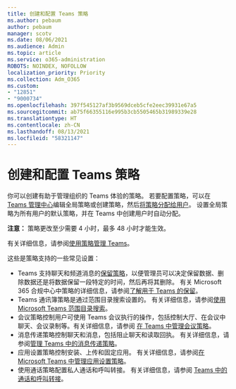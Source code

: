 ```yaml
---
title: 创建和配置 Teams 策略
ms.author: pebaum
author: pebaum
manager: scotv
ms.date: 08/06/2021
ms.audience: Admin
ms.topic: article
ms.service: o365-administration
ROBOTS: NOINDEX, NOFOLLOW
localization_priority: Priority
ms.collection: Adm_O365
ms.custom:
- "12851"
- "9000734"
ms.openlocfilehash: 397f545127af3b9569dceb5cfe2eec39931e67a5
ms.sourcegitcommit: ab75f66355116e995b3cb5505465b31989339e28
ms.translationtype: HT
ms.contentlocale: zh-CN
ms.lasthandoff: 08/13/2021
ms.locfileid: "58321147"
---
```

# <a name="create-and-configure-teams-policies"></a>创建和配置 Teams 策略

你可以创建有助于管理组织的 Teams 体验的策略。 若要配置策略，可以在 [Teams 管理中心](https://admin.microsoft.com/)编辑全局策略或创建策略，然后[将策略分配给用户](https://docs.microsoft.com/microsoftteams/assign-policies)。 设置全局策略为所有用户的默认策略，并在 Teams 中创建用户时自动分配。

**注意：** 策略更改至少需要 4 小时，最多 48 小时才能生效。 

有关详细信息，请参阅[使用策略管理 Teams](https://docs.microsoft.com/microsoftteams/manage-teams-with-policies)。

这些是策略支持的一些常见设置：

- Teams 支持聊天和频道消息的[保留策略](https://docs.microsoft.com/microsoftteams/retention-policies)，以便管理员可以决定保留数据、删除数据还是将数据保留一段特定的时间，然后再将其删除。 有关 Microsoft 365 合规中心中策略的详细信息，请参阅[了解用于 Teams 的保留](https://docs.microsoft.com/microsoftteams/assign-policies)。
- Teams 通讯簿策略是通过范围目录搜索设置的。 有关详细信息，请参阅[使用 Microsoft Teams 范围目录搜索](https://docs.microsoft.com/MicrosoftTeams/teams-scoped-directory-search)。
- 会议策略控制用户可使用 Teams 会议执行的操作，包括控制大厅、在会议中聊天、会议录制等。有关详细信息，请参阅 [在 Teams 中管理会议策略](https://docs.microsoft.com/microsoftteams/meeting-policies-in-teams)。
- 消息传递策略控制聊天和消息，包括阻止聊天和读取回执。 有关详细信息，请参阅[管理 Teams 中的消息传递策略](https://docs.microsoft.com/microsoftteams/messaging-policies-in-teams)。
- 应用设置策略控制安装、上传和固定应用。 有关详细信息，请参阅[在 Microsoft Teams 中管理应用设置策略](https://docs.microsoft.com/MicrosoftTeams/teams-app-setup-policies)。
- 使用通话策略配置私人通话和呼叫转接。 有关详细信息，请参阅 [Teams 中的通话和呼叫转接](https://docs.microsoft.com/MicrosoftTeams/teams-calling-policy)。

